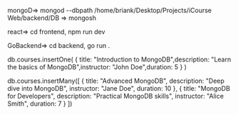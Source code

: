 mongoD=> mongod --dbpath /home/briank/Desktop/Projects/iCourse Web/backend/DB
=> mongosh

react=> cd frontend, npm run dev

GoBackend=> cd backend, go run .

db.courses.insertOne(
{ title: "Introduction to MongoDB",description: "Learn the basics of MongoDB",instructor: "John Doe",duration: 5 }
)

db.courses.insertMany([
{ title: "Advanced MongoDB", description: "Deep dive into MongoDB", instructor: "Jane Doe", duration: 10 },
{ title: "MongoDB for Developers", description: "Practical MongoDB skills", instructor: "Alice Smith", duration: 7 }
])
